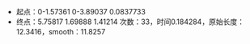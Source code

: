 - 起点：0-1.57361 0-3.89037 0.0837733
- 终点：5.75817 1.69888 1.41214
次数：33，时间0.184284，原始长度：12.3416，smooth：11.8257